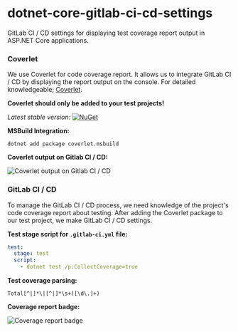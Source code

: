 # dotnet-core-gitlab-ci-cd-settings
GitLab CI / CD settings for displaying test coverage report output in ASP.NET Core applications.

### Coverlet

We use Coverlet for code coverage report. It allows us to integrate GitLab  CI / CD by displaying the report output on the console. For detailed knowledgeable; [Coverlet](https://github.com/tonerdo/coverlet "Coverlet").

**Coverlet should only be added to your test projects!**

*Latest stable version:* [![NuGet](https://img.shields.io/nuget/v/coverlet.msbuild.svg)](https://www.nuget.org/packages/coverlet.msbuild)

**MSBuild Integration:**
```
dotnet add package coverlet.msbuild
```

**Coverlet output on Gitlab CI / CD:**

![Coverlet output on Gitlab CI / CD](http://barisates.com/git/ci-cd/coverlet-console.jpg "Coverlet output on Gitlab CI / CD")

### GitLab CI / CD
To manage the GitLab CI / CD process, we need knowledge of the project's code coverage report about testing. After adding the Coverlet package to our test project, we make GitLab CI / CD settings.

**Test stage script for `.gitlab-ci.yml` file:**
```yml
test:
  stage: test
  script:
    - dotnet test /p:CollectCoverage=true
```

**Test coverage parsing:**
```regex
Total[^|]*\|[^|]*\s+([\d\.]+)
```

**Coverage report badge:**

![Coverage report badge](http://barisates.com/git/ci-cd/badge.jpg "Coverage report badge")